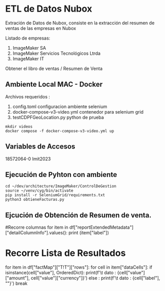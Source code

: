 # ETL de Datos Nubox
Extración de Datos de Nubox, consiste en la extracción del resumen de ventas de las empresas en Nubox

Listado de empresas:
1. ImageMaker SA
1. ImageMaker Servicios Tecnológicos Ltrda
1. ImageMaker IT

Obtener el libro de ventas / Resumen de Venta

## Ambiente Local MAC - Docker
Archivos requeridos :
1. config.toml configuracion ambiente selenium
1. docker-compose-v3-video.yml contenedor para selenium grid
1. testCDPFGeoLocation.py python de prueba

```console
mkdir videos
docker compose -f docker-compose-v3-video.yml up
```
## Variables de Accesos
18572064-0
Imit2023

## Ejecución de Pyhton con ambiente
```console
cd ~/dev/architecture/ImageMaker/ControlDeGestion
source ~/venv/cyg/bin/activate
pip install -r SeleniumGrid/requirements.txt
python3 obtieneFacturas.py
```

## Ejcución de Obtención de Resumen de venta.



#Recorre columnas
for item in df["reportExtendedMetadata"]["detailColumnInfo"].values():
    print (item["label"])


# Recorre Lista de Resultados
for item in df["factMap"]["T!T"]["rows"]:
    for cell in item["dataCells"]:
        if isinstance(cell["value"], OrderedDict):
            print(f'\t dato : {cell["value"]["amount"], cell["value"]["currency"]}')
        else :
            print(f'\t dato : {cell["label"], ""}')
    break